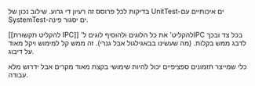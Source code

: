 בדיקות לכל פרוסס זה רעיון די גרוע. שילוב נכון של UnitTest-ים איכותיים עם SystemTest-ים יסגור פינה.

[[להקליט תקשורת IPC]]
'להקליט' את כל הלוגים ולהוסיף לוגים לIPC בכל צד ובכך לדבג ממש בקלות. (מה שעשינו בבאגילגול אבל גנרי). זה ממש קל למימוש ויקל מאוד על דיבוג.

כלי שמייצר תזמונים ספציפיים יכול להיות שימושי בקצת מאוד מקרים אבל ידרוש מלא עבודה.
